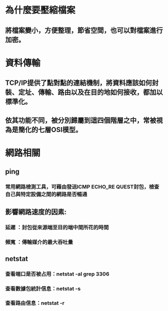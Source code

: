 # 為什麼要壓縮檔案
## 將檔案變小，方便整理，節省空間，也可以對檔案進行加密。
# 資料傳輸
## TCP/IP提供了點對點的連結機制，將資料應該如何封裝、定址、傳輸、路由以及在目的地如何接收，都加以標準化。
## 依其功能不同，被分別歸屬到這四個階層之中，常被視為是簡化的七層OSI模型。
# 網路相關
## ping
### 常用網路檢測工具，可藉由發送ICMP ECHO_RE QUEST封包，檢查自己與特定設備之間的網路是否暢通
## 影響網路速度的因素:
### 延遲 ：封包從來源端至目的端中間所花的時間
### 頻寬 ：傳輸媒介的最大吞吐量
## netstat
### 查看端口是否被占用：netstat -al grep 3306 
### 查看數據包統計信息：netstat -s
### 查看路由信息：netstat -r
